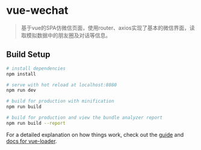 # vue-wechat

> 基于vue的SPA仿微信页面，使用router、axios实现了基本的微信界面，读取模拟数据中的朋友圈及对话等信息。

## Build Setup

``` bash
# install dependencies
npm install

# serve with hot reload at localhost:8080
npm run dev

# build for production with minification
npm run build

# build for production and view the bundle analyzer report
npm run build --report
```

For a detailed explanation on how things work, check out the [guide](http://vuejs-templates.github.io/webpack/) and [docs for vue-loader](http://vuejs.github.io/vue-loader).
